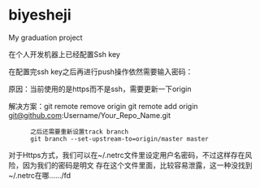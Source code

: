 # biyesheji
My graduation project

在个人开发机器上已经配置Ssh key

在配置完ssh key之后再进行push操作依然需要输入密码：

原因：当前使用的是https而不是ssh，需要更新一下origin

解决方案：git remote remove origin 
		  git remote add origin git@github.com:Username/Your_Repo_Name.git
		  
		  之后还需要重新设置track branch
		  git branch --set-upstream-to=origin/master master

		  
对于Https方式，我们可以在~/.netrc文件里设定用户名密码，不过这样存在风险，因为我们的密码是明文
存在这个文件里面，比较容易泄露，这一种没找到~/.netrc在哪....../fd
